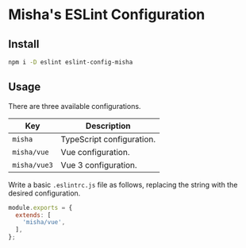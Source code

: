 # Misha's ESLint Configuration

## Install

```sh
npm i -D eslint eslint-config-misha
```

## Usage

There are three available configurations.

| Key | Description |
| --- | ----------- |
| `misha` | TypeScript configuration. |
| `misha/vue` | Vue configuration. |
| `misha/vue3` | Vue 3 configuration. |

Write a basic `.eslintrc.js` file as follows, replacing the string with the desired configuration.

```js
module.exports = {
  extends: [
    'misha/vue',
  ],
};
```

